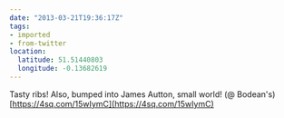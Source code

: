```yaml
---
date: "2013-03-21T19:36:17Z"
tags:
- imported
- from-twitter
location:
  latitude: 51.51440803
  longitude: -0.13682619
---
```

Tasty ribs! Also, bumped into James Autton, small world! \(@ Bodean's) [https://4sq.com/15wIymC](https://4sq.com/15wIymC)
